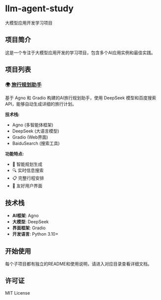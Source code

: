 # llm-agent-study

大模型应用开发学习项目

## 项目简介

这是一个专注于大模型应用开发的学习项目，包含多个AI应用实例和最佳实践。

## 项目列表

### 🌍 [旅行规划助手](./旅行规划助手/)

基于 Agno 和 Gradio 构建的AI旅行规划助手，使用 DeepSeek 模型和百度搜索API，能够自动生成详细的旅行计划。

**技术栈:**
- Agno (多智能体框架)
- DeepSeek (大语言模型)
- Gradio (Web界面)
- BaiduSearch (搜索工具)

**功能特点:**
- 🤖 智能规划生成
- 🔍 实时信息搜索
- 📋 完整行程安排
- 🎨 友好用户界面

## 技术栈

- **AI框架**: Agno
- **大模型**: DeepSeek
- **界面框架**: Gradio
- **开发语言**: Python 3.10+

## 开始使用

每个子项目都有独立的README和使用说明，请进入对应目录查看详细文档。

## 许可证

MIT License 